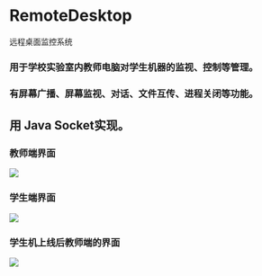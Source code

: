 # RemoteDesktop
远程桌面监控系统
### 用于学校实验室内教师电脑对学生机器的监视、控制等管理。
### 有屏幕广播、屏幕监视、对话、文件互传、进程关闭等功能。
## 用 Java Socket实现。
### 教师端界面
![](https://github.com/YiDaoCai/RemoteDesktop/blob/76aac1ddceb676f697257511caaee5deb84fbd42/Demo/1.jpg)

### 学生端界面
![](https://github.com/YiDaoCai/RemoteDesktop/blob/76aac1ddceb676f697257511caaee5deb84fbd42/Demo/2.jpg)

### 学生机上线后教师端的界面
![](https://github.com/YiDaoCai/RemoteDesktop/blob/76aac1ddceb676f697257511caaee5deb84fbd42/Demo/3.jpg)

